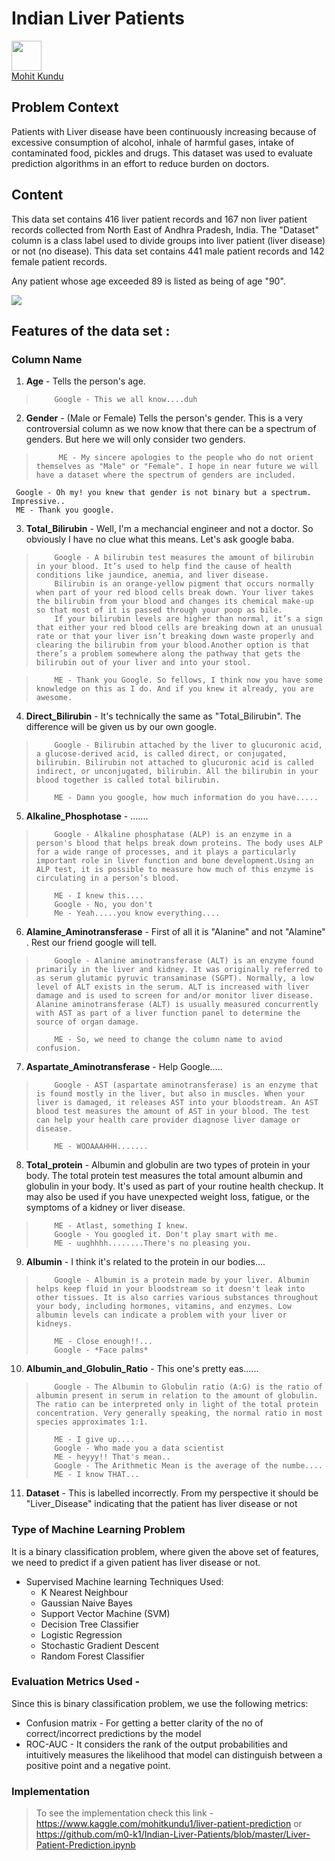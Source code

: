 # Indian Liver Patients

<img src="https://github.com/favicon.ico" width="48">
<div class="LI-profile-badge"  data-version="v1" data-size="medium" data-locale="en_US" data-type="vertical" data-theme="dark" data-vanity="mohit-kundu"><a class="LI-simple-link" href='https://in.linkedin.com/in/mohit-kundu?trk=profile-badge'>Mohit Kundu</a></div>

## Problem Context
Patients with Liver disease have been continuously increasing because of excessive consumption of alcohol, inhale of harmful gases, intake of contaminated food, pickles and drugs. This dataset was used to evaluate prediction algorithms in an effort to reduce burden on doctors.

## Content
This data set contains 416 liver patient records and 167 non liver patient records collected from North East of Andhra Pradesh, India. The "Dataset" column is a class label used to divide groups into liver patient (liver disease) or not (no disease). This data set contains 441 male patient records and 142 female patient records.

Any patient whose age exceeded 89 is listed as being of age "90".

<img src="https://static.india.com/wp-content/uploads/2017/07/hepatitis.jpg?impolicy=Medium_Resize&w=1200&h=800">

## Features of the data set :

### Column Name

1. **Age** - Tells the person's age.
        
>         Google - This we all know....duh

2. **Gender** - (Male or Female) Tells the person's gender. This is a very controversial column as we now know that there can be a spectrum of genders. But here we will only consider two genders.
            
>          ME - My sincere apologies to the people who do not orient themselves as "Male" or "Female". I hope in near future we will have a dataset where the spectrum of genders are included.            
     Google - Oh my! you knew that gender is not binary but a spectrum. Impressive..
     ME - Thank you google.

3. **Total_Bilirubin** - Well, I'm a mechancial engineer and not a doctor. So obviously I have no clue what this means. Let's ask google baba.

>         Google - A bilirubin test measures the amount of bilirubin in your blood. It’s used to help find the cause of health conditions like jaundice, anemia, and liver disease.
>         Bilirubin is an orange-yellow pigment that occurs normally when part of your red blood cells break down. Your liver takes the bilirubin from your blood and changes its chemical make-up so that most of it is passed through your poop as bile.
>         If your bilirubin levels are higher than normal, it’s a sign that either your red blood cells are breaking down at an unusual rate or that your liver isn’t breaking down waste properly and clearing the bilirubin from your blood.Another option is that there’s a problem somewhere along the pathway that gets the bilirubin out of your liver and into your stool. 
        
>         ME - Thank you Google. So fellows, I think now you have some knowledge on this as I do. And if you knew it already, you are awesome.
        
4. **Direct_Bilirubin** - It's technically the same as "Total_Bilirubin". The difference will be given us by our own google.
        
>         Google - Bilirubin attached by the liver to glucuronic acid, a glucose-derived acid, is called direct, or conjugated, bilirubin. Bilirubin not attached to glucuronic acid is called indirect, or unconjugated, bilirubin. All the bilirubin in your blood together is called total bilirubin. 
>         
>         ME - Damn you google, how much information do you have.....
        
5. **Alkaline_Phosphotase** - .......

>         Google - Alkaline phosphatase (ALP) is an enzyme in a person's blood that helps break down proteins. The body uses ALP for a wide range of processes, and it plays a particularly important role in liver function and bone development.Using an ALP test, it is possible to measure how much of this enzyme is circulating in a person’s blood.
>         
>         ME - I knew this....
>         Google - No, you don't
>         Me - Yeah.....you know everything....

6. **Alamine_Aminotransferase** - First of all it is "Alanine" and not "Alamine" . Rest our friend google will tell.

>         Google - Alanine aminotransferase (ALT) is an enzyme found primarily in the liver and kidney. It was originally referred to as serum glutamic pyruvic transaminase (SGPT). Normally, a low level of ALT exists in the serum. ALT is increased with liver damage and is used to screen for and/or monitor liver disease. Alanine aminotransferase (ALT) is usually measured concurrently with AST as part of a liver function panel to determine the source of organ damage. 
>         
>         ME - So, we need to change the column name to aviod confusion.
        
7. **Aspartate_Aminotransferase** - Help Google.....

>         Google - AST (aspartate aminotransferase) is an enzyme that is found mostly in the liver, but also in muscles. When your liver is damaged, it releases AST into your bloodstream. An AST blood test measures the amount of AST in your blood. The test can help your health care provider diagnose liver damage or disease.
>         
>         ME - WOOAAAHHH.......
        
8. **Total_protein** - Albumin and globulin are two types of protein in your body. The total protein test measures the total amount albumin and globulin in your body. It's used as part of your routine health checkup. It may also be used if you have unexpected weight loss, fatigue, or the symptoms of a kidney or liver disease.
        
>         ME - Atlast, something I knew.        
>         Google - You googled it. Don't play smart with me.
>         ME - uughhhh........There's no pleasing you.
        
9. **Albumin** - I think it's related to the protein in our bodies....
            
>         Google - Albumin is a protein made by your liver. Albumin helps keep fluid in your bloodstream so it doesn't leak into other tissues. It is also carries various substances throughout your body, including hormones, vitamins, and enzymes. Low albumin levels can indicate a problem with your liver or kidneys.
>         
>         ME - Close enough!!...
>         Google - *Face palms*

10. **Albumin_and_Globulin_Ratio** - This one's pretty eas......

>         Google - The Albumin to Globulin ratio (A:G) is the ratio of albumin present in serum in relation to the amount of globulin. The ratio can be interpreted only in light of the total protein concentration. Very generally speaking, the normal ratio in most species approximates 1:1.
>         
>         ME - I give up....
>         Google - Who made you a data scientist
>         ME - heyyy!! That's mean..
>         Google - The Arithmetic Mean is the average of the numbe....
>         ME - I know THAT...

11. **Dataset** - This is labelled incorrectly. From my perspective it should be "Liver_Disease" indicating that the patient has liver disease or not 

### Type of Machine Learning Problem
It is a binary classification problem, where given the above set of features, we need to predict if a given patient has liver disease or not.
* Supervised Machine learning Techniques Used:
  +   K Nearest Neighbour
  +   Gaussian Naive Bayes
  +   Support Vector Machine (SVM)
  +   Decision Tree Classifier
  +   Logistic Regression
  +   Stochastic Gradient Descent
  +   Random Forest Classifier

### Evaluation Metrics Used - 
Since this is binary classification problem, we use the following metrics:

* Confusion matrix - For getting a better clarity of the no of correct/incorrect predictions by the model
* ROC-AUC - It considers the rank of the output probabilities and intuitively measures the likelihood that model can distinguish between a positive point and a negative point.

### Implementation
> To see the implementation check this link - https://www.kaggle.com/mohitkundu1/liver-patient-prediction or https://github.com/m0-k1/Indian-Liver-Patients/blob/master/Liver-Patient-Prediction.ipynb
